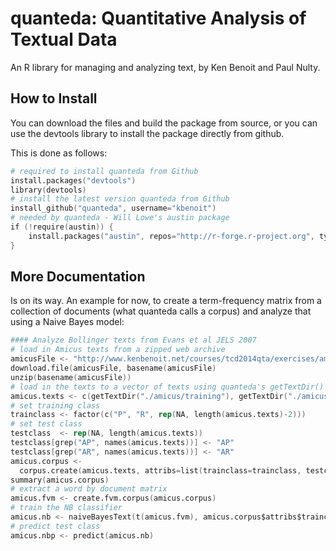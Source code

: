 quanteda: Quantitative Analysis of Textual Data
===============================================

An R library for managing and analyzing text, by Ken Benoit and Paul Nulty.

How to Install
--------------

You can download the files and build the package from source, or you can use the devtools library to install the package directly from github.

This is done as follows:

```S
# required to install quanteda from Github
install.packages("devtools")
library(devtools)
# install the latest version quanteda from Github
install_github("quanteda", username="kbenoit")
# needed by quanteda - Will Lowe's austin package
if (!require(austin)) {
    install.packages("austin", repos="http://r-forge.r-project.org", type="source", dependencies=TRUE)
}
```
More Documentation
------------------

Is on its way.  An example for now, to create a term-frequency matrix from a collection of documents (what quanteda calls a corpus) and analyze that using a Naive Bayes model:

```S
#### Analyze Bollinger texts from Evans et al JELS 2007
# load in Amicus texts from a zipped web archive
amicusFile <- "http://www.kenbenoit.net/courses/tcd2014qta/exercises/amicus_curae.zip"
download.file(amicusFile, basename(amicusFile)
unzip(basename(amicusFile))
# load in the texts to a vector of texts using quanteda's getTextDir()
amicus.texts <- c(getTextDir("./amicus/training"), getTextDir("./amicus/testing"))
# set training class
trainclass <- factor(c("P", "R", rep(NA, length(amicus.texts)-2)))
# set test class
testclass  <- rep(NA, length(amicus.texts))
testclass[grep("AP", names(amicus.texts))] <- "AP"
testclass[grep("AR", names(amicus.texts))] <- "AR"
amicus.corpus <- 
  corpus.create(amicus.texts, attribs=list(trainclass=trainclass, testclass=testclass))
summary(amicus.corpus)
# extract a word by document matrix
amicus.fvm <- create.fvm.corpus(amicus.corpus)
# train the NB classifier 
amicus.nb <- naiveBayesText(t(amicus.fvm), amicus.corpus$attribs$trainclass, smooth=1, prior="uniform")
# predict test class
amicus.nbp <- predict(amicus.nb)
```
